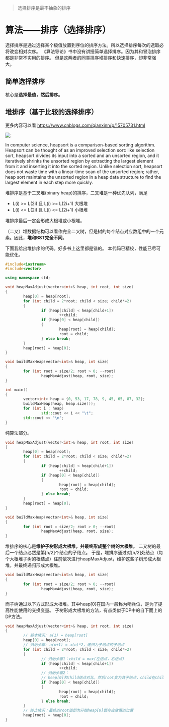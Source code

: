 > 选择排序是最不抽象的排序

# 算法——排序（选择排序）

选择排序是通过选择某个极值放置到序位的排序方法。所以选择排序每次的选取必将改变相对次序。
《算法导论》书中没有讲授简单选择排序。因为其和冒泡排序都是非常不实用的排序。
但是这两者的同类排序堆排序和快速排序，却非常强大。

## 简单选择排序

核心是<b>选择最值，然后排序。</b>

## 堆排序（基于比较的选择排序）

更多内容可以看
https://www.cnblogs.com/qianxinn/p/15705731.html

![](https://img2020.cnblogs.com/blog/2051127/202112/2051127-20211221180612614-1186018138.gif)

In computer science, heapsort is a comparison-based sorting algorithm. Heapsort can be thought of as an improved selection sort: like selection sort, heapsort divides its input into a sorted and an unsorted region, and it iteratively shrinks the unsorted region by extracting the largest element from it and inserting it into the sorted region. Unlike selection sort, heapsort does not waste time with a linear-time scan of the unsorted region; rather, heap sort maintains the unsorted region in a heap data structure to find the largest element in each step more quickly.

堆排序是基于二叉堆(binary heap)的排序，二叉堆是一种优先队列，满足

- L(i) >= L(2i) 且 L(i) >= L(2i+1) 大根堆
- L(i) <= L(2i) 且 L(i) <= L(2i+1) 小根堆

堆排序最后一定会形成大根堆或小根堆。

（二叉）堆数据结构可以看作完全二叉树，但是树的每个结点对应数组中的一个元素。因此，<b>堆和BST完全不同</b>。

下面我给出堆排序的代码。好多书上这里都是错的。
本代码已精校，性能已尽可能优化。

```cpp
#include<iostream>
#include<vector>

using namespace std;

void heapMaxAdjust(vector<int>& heap, int root, int size)
{
        heap[0] = heap[root];
        for (int child = 2*root; child < size; child*=2)
        {
                if (heap[child] < heap[child+1])
                        ++child;
                if (heap[0] < heap[child])
                {
                        heap[root] = heap[child];
                        root = child;
                } else break;
        }
        heap[root] = heap[0];
}

void buildMaxHeap(vector<int>& heap, int size)
{
        for (int root = size/2; root > 0; --root)
                heapMaxAdjust(heap, root, size);
}

int main()
{
        vector<int> heap = {0, 53, 17, 78, 9, 45, 65, 87, 32};
        buildMaxHeap(heap, heap.size());
        for (int i : heap)
                std::cout << i << "\t";
        std::cout << "\n";
}
```

纯算法部分。

```cpp
void heapMaxAdjust(vector<int>& heap, int root, int size)
{
        heap[0] = heap[root];
        for (int child = 2*root; child < size; child*=2)
        {
                if (heap[child] < heap[child+1])
                        ++child;
                if (heap[0] < heap[child])
                {
                        heap[root] = heap[child];
                        root = child;
                } else break;
        }
        heap[root] = heap[0];
}

void buildMaxHeap(vector<int>& heap, int size)
{
        for (int root = size/2; root > 0; --root)
                heapMaxAdjust(heap, root, size);
}
```
堆排序的核心是<b>维护子树形成大根堆，并最终形成整个树的大根堆</b>。
二叉树的最后一个结点必然是第[n/2]个结点的子结点。
于是，堆排序通过对[n/2]处结点（每个大根堆子树的根结点）往前依次进行heapMaxAdjust，维护这些子树形成大根堆，并最终递归形成大根堆。
```cpp
void buildMaxHeap(vector<int>& heap, int size)
{
        for (int root = size/2; root > 0; --root)
                heapMaxAdjust(heap, root, size);
}
```
而子树通过以下方式形成大根堆。其中heap[0]在国内一般称为哨兵位，是为了提高性能使用的交换变量。
子树形成大根堆的方法，有点类似于DP中的自下而上的DP方法。
```cpp
void heapMaxAdjust(vector<int>& heap, int root, int size)
{
        // 基本情况: a(1) = heap[root]
        heap[0] = heap[root];
        // 归纳步骤: a(n+1) = a(n)*2，递归为子结点的子结点
        for (int child = 2*root; child < size; child*=2)
        {
                // 归纳步骤1：child = max(左结点，右结点)
                if (heap[child] < heap[child+1])
                        ++child;
                // 归纳步骤2：
                // heap[0]和child结点对比，然后root变为其子结点，child在child*=2中又变为root子结点。
                if (heap[0] < heap[child])
                {
                        heap[root] = heap[child];
                        root = child;
                } else break;
        }
        // 终止情况：最终的root值即为开始heap[0]暂存应放置的位置
        heap[root] = heap[0];
}
```